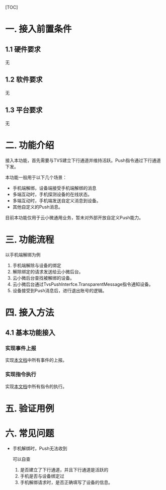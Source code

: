 

[TOC]
# 一. 接入前置条件

## 1.1 硬件要求
无

## 1.2  软件要求

无

## 1.3 平台要求

无


# 二. 功能介绍

接入本功能，首先需要与TVS建立下行通道并维持活跃。Push指令通过下行通道下发。

本功能一般用于以下几个场景：

- 手机端解绑，设备端接受手机端解绑的消息
- 多端互动时，手机探测设备的在线状态。
- 多端互动时，手机端发送自定义消息到设备。
- 其他自定义的Push消息。

目前本功能仅用于云小微通用业务，暂未对外部开放自定义Push能力。

# 三. 功能流程

以手机端解绑为例

1. 手机端解除与设备的绑定
2. 解除绑定的请求发送给云小微后台。
3. 云小微后台查找被解绑的设备。
4. 云小微后台通过TvsPushInterfce.TransparentMessage指令通知设备。
5. 设备接受到Push消息后，进行退出账号的逻辑。

# 四. 接入方法

## 4.1 基本功能接入

### 实现事件上报
实现[本文档](protocal/TvsPushInterface.md)中所有事件的上报。

### 实现指令执行

实现[本文档](protocal/TvsPushInterface.md)中所有指令的执行。




# 五. 验证用例

# 六. 常见问题

- 手机解绑时，Push无法收到

  可以自查

  1. 是否建立了下行通道，并且下行通道是活跃的
  2. 手机是否与设备绑定过
  3. 手机解绑请求时，是否正确填写了设备的信息。







